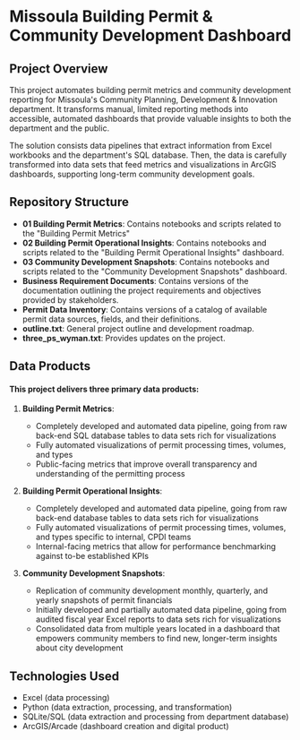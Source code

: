# Missoula Building Permit & Community Development Dashboard

## Project Overview
This project automates building permit metrics and community development reporting for Missoula's Community Planning, Development & Innovation department. It transforms manual, limited reporting methods into accessible, automated dashboards that provide valuable insights to both the department and the public.

The solution consists data pipelines that extract information from Excel workbooks and the department's SQL database. Then, the data is carefully transformed into data sets that feed metrics and visualizations in ArcGIS dashboards, supporting long-term community development goals.

## Repository Structure
- **01 Building Permit Metrics**: Contains notebooks and scripts related to the "Building Permit Metrics" 
- **02 Building Permit Operational Insights**: Contains notebooks and scripts related to the "Building Permit Operational Insights" dashboard.
- **03 Community Development Snapshots**: Contains notebooks and scripts related to the "Community Development Snapshots" dashboard.
- **Business Requirement Documents**: Contains versions of the documentation outlining the project requirements and objectives provided by stakeholders.
- **Permit Data Inventory**: Contains versions of a catalog of available permit data sources, fields, and their definitions.
- **outline.txt**: General project outline and development roadmap.
- **three_ps_wyman.txt**: Provides updates on the project.

## Data Products
#### This project delivers three primary data products:

1. **Building Permit Metrics**: 
   - Completely developed and automated data pipeline, going from raw back-end SQL database tables to data sets rich for visualizations
   - Fully automated visualizations of permit processing times, volumes, and types
   - Public-facing metrics that improve overall transparency and understanding of the permitting process

2. **Building Permit Operational Insights**:
   - Completely developed and automated data pipeline, going from raw back-end database tables to data sets rich for visualizations
   - Fully automated visualizations of permit processing times, volumes, and types specific to internal, CPDI teams
   - Internal-facing metrics that allow for performance benchmarking against to-be established KPIs

3. **Community Development Snapshots**:
   - Replication of community development monthly, quarterly, and yearly snapshots of permit financials
   - Initially developed and partially automated data pipeline, going from audited fiscal year Excel reports to data sets rich for visualizations
   - Consolidated data from multiple years located in a dashboard that empowers community members to find new, longer-term insights about city development

## Technologies Used
- Excel (data processing)
- Python (data extraction, processing, and transformation)
- SQLite/SQL (data extraction and processing from department database)
- ArcGIS/Arcade (dashboard creation and digital product)